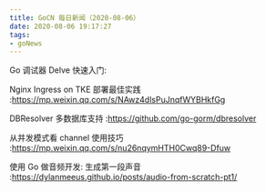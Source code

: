 ```yaml
---
title: GoCN 每日新闻（2020-08-06）
date: 2020-08-06 19:17:27
tags:
- goNews
---
```

Go 调试器 Delve 快速入门:

Nginx Ingress on TKE 部署最佳实践 :https://mp.weixin.qq.com/s/NAwz4dlsPuJnqfWYBHkfGg

DBResolver 多数据库支持 :https://github.com/go-gorm/dbresolver

从并发模式看 channel 使用技巧 :https://mp.weixin.qq.com/s/nu26nqymHTH0Cwq89-Dfuw

使用 Go 做音频开发: 生成第一段声音 :https://dylanmeeus.github.io/posts/audio-from-scratch-pt1/

